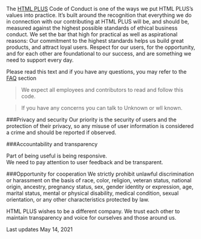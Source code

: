 The [HTML PLUS]() Code of Conduct is one of the ways we put HTML PLUS’s values into practice. It’s built around the recognition that everything we do in connection with our contributing at HTML PLUS will be, and should be, measured against the highest possible standards of ethical business conduct. We set the bar that high for practical as well as aspirational reasons: Our commitment to the highest standards helps us build great products, and attract loyal users. Respect for our users, for the opportunity, and for each other are foundational to our success, and are something we need to support every day.

Please read this text and if you have any questions, you may refer to the [FAQ](./FAQ.md) section

>We expect all employees and contributors to read and follow this code.

> If you have any concerns you can talk to Unknown or wll known.

###Privacy and security
Our priority is the security of users and the protection of their privacy, so any misuse of user information is considered a crime and should be reported if observed.

###Accountability and transparency

Part of being useful is being responsive.</br>
We need to pay attention to user feedback and be transparent.

###Opportunity for cooperation
We strictly prohibit unlawful discrimination or harassment on the basis of race, color, religion, veteran status, national origin, ancestry, pregnancy status, sex, gender identity or expression, age, marital status, mental or physical disability, medical condition, sexual orientation, or any other characteristics protected by law.



HTML PLUS wishes to be a different company.
We trust each other to maintain transparency and voice for ourselves and those around us.

Last updates May 14, 2021
